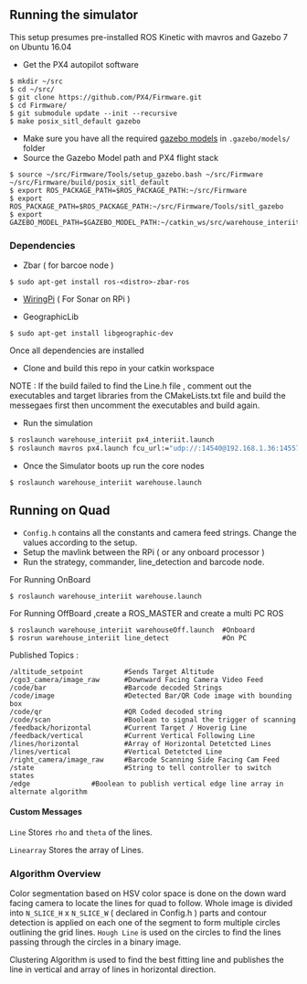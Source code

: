 ## Running the simulator

This setup presumes pre-installed ROS Kinetic with mavros and Gazebo 7 on Ubuntu 16.04

- Get the PX4 autopilot software
``` 
$ mkdir ~/src
$ cd ~/src/
$ git clone https://github.com/PX4/Firmware.git
$ cd Firmware/
$ git submodule update --init --recursive
$ make posix_sitl_default gazebo
```
- Make sure you have all the required [gazebo models](http://machineawakening.blogspot.in/2015/05/how-to-download-all-gazebo-models.html) in ```.gazebo/models/``` folder
- Source the Gazebo Model path and PX4 flight stack
```
$ source ~/src/Firmware/Tools/setup_gazebo.bash ~/src/Firmware ~/src/Firmware/build/posix_sitl_default
$ export ROS_PACKAGE_PATH=$ROS_PACKAGE_PATH:~/src/Firmware
$ export ROS_PACKAGE_PATH=$ROS_PACKAGE_PATH:~/src/Firmware/Tools/sitl_gazebo
$ export GAZEBO_MODEL_PATH=$GAZEBO_MODEL_PATH:~/catkin_ws/src/warehouse_interiit/models
```
### Dependencies

- Zbar ( for barcoe node ) 

```$ sudo apt-get install ros-<distro>-zbar-ros```
- [WiringPi](http://wiringpi.com/download-and-install/) ( For Sonar on RPi )

- GeographicLib

```$ sudo apt-get install libgeographic-dev```

Once all dependencies are installed 

- Clone and build this repo in your catkin workspace

NOTE : If the build failed to find the Line.h file , comment out the executables and target libraries from the CMakeLists.txt file and build the messegaes first then uncomment the executables and build again.

- Run the simulation
```bash
$ roslaunch warehouse_interiit px4_interiit.launch
$ roslaunch mavros px4.launch fcu_url:="udp://:14540@192.168.1.36:14557"
```
- Once the Simulator boots up run the core nodes

```$ roslaunch warehouse_interiit warehouse.launch```

## Running on Quad

- ```Config.h``` contains all the constants and camera feed strings. Change the values according to the setup.
- Setup the mavlink between the RPi ( or any onboard processor ) 
- Run the strategy, commander, line_detection and barcode node.

For Running OnBoard 
```
$ roslaunch warehouse_interiit warehouse.launch
```

For Running OffBoard ,create a ROS_MASTER and create a multi PC ROS

```
$ roslaunch warehouse_interiit warehouseOff.launch	#Onboard 
$ rosrun warehouse_interiit line_detect				#On PC
```

Published Topics :
```
/altitude_setpoint     		#Sends Target Altitude
/cgo3_camera/image_raw		#Downward Facing Camera Video Feed
/code/bar					#Barcode decoded Strings 
/code/image					#Detected Bar/QR Code image with bounding box
/code/qr					#QR Coded decoded string
/code/scan					#Boolean to signal the trigger of scanning	
/feedback/horizontal		#Current Target / Hoverig Line
/feedback/vertical			#Current Vertical Following Line
/lines/horizontal			#Array of Horizontal Detetcted Lines
/lines/vertical				#Vertical Detetcted Line 
/right_camera/image_raw		#Barcode Scanning Side Facing Cam Feed
/state						#String to tell controller to switch states
/edge				#Boolean to publish vertical edge line array in alternate algorithm
```

#### Custom Messages

```Line```  Stores ```rho``` and ```theta``` of the lines.

```Linearray``` Stores the array of Lines.

### Algorithm Overview

Color segmentation based on HSV color space is done on the down ward facing camera to locate the lines for quad to follow. Whole image is divided into ```N_SLICE_H``` x ```N_SLICE_W``` ( declared in Config.h ) parts and contour detection is applied on each one of the segment to form multiple circles outlining the grid lines. ```Hough Line``` is used on the circles to find the lines passing through the circles in a binary image.

Clustering Algorithm is used to find the best fitting line and publishes the line in vertical and array of lines in horizontal direction.



